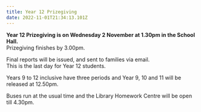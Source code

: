 ```yaml
---
title: Year 12 Prizegiving
date: 2022-11-01T21:34:13.101Z
---
```

**Year 12 Prizegiving is on Wednesday 2 November at 1.30pm in the School Hall.**  
Prizegiving finishes by 3.00pm. 


Final reports will be issued, and sent to families via email.  
This is the last day for Year 12 students.  

Years 9 to 12 inclusive have three periods and Year 9, 10 and 11 will be released at 12.50pm.

Buses run at the usual time and the Library Homework Centre will be open till 4.30pm.   

